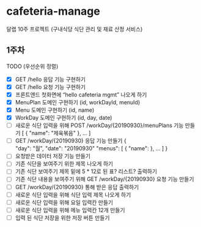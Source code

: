 # cafeteria-manage
달랩 10주 프로젝트 (구내식당 식단 관리 및 재료 산정 서비스)

## 1주차
TODO (우선순위 정렬)
- [X] GET /hello 응답 기능 구현하기
- [X] GET /hello 요청 기능 구현하기
- [X] 프론트엔드 첫화면에 “hello cafeteria mgmt” 나오게 하기
- [X] MenuPlan 도메인 구현하기 (id, workDayId, menuId)
- [X] Menu 도메인 구현하기 (id, name)
- [X] WorkDay 도메인 구현하기 (id, day, date)
- [ ] 새로운 식단 입력을 위해 POST /workDay/{20190930}/menuPlans 기능 만들기
    [
		{
			"name": "제육볶음"
		},
		...
    ]
- [ ] GET /workDay/{20190930} 응답 기능 만들기
    {	
        "day": "월",
        "date": "20190930"
        "menus": [
            {
                "name":
            },
            ...
        ]
    }
- [ ] 요청받은 데이터 저장 기능 만들기
- [ ] 기존 식단을 보여주기 위한 제목 나오게 하기
- [ ] 기존 식단 보여주기 제목 밑에 5 * 12로 된 표? 리스트? 출력하기
- [ ] 기존 식단 내용을 보여주기 위해 GET /workDay/{20190930} 요청 기능 만들기
- [ ] GET /workDay/{20190930} 통해 받은 응답 출력하기
- [ ] 새로운 식단 입력을 위해 식단 입력 제목 나오게 하기
- [ ] 새로운 식단 입력을 위해 요일 입력칸 만들기
- [ ] 새로운 식단 입력을 위해 메뉴 입력칸 12개 만들기
- [ ] 입력 된 식단 저장을 위한 저장 버튼 만들기
